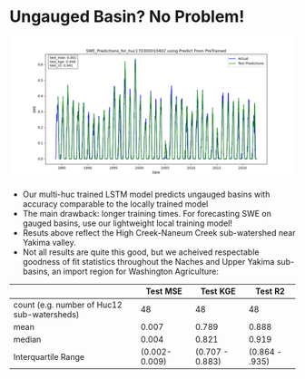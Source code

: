 # Ungauged Basin?  No Problem! 

![High Creek-Naneum Creek](https://github.com/DSHydro/SnowML/blob/main/docs/model_results/SWE_Predictions_for_huc170300010402%20using%20Predict%20From%20PreTrained.png)

- Our multi-huc trained LSTM model predicts ungauged basins with accuracy comparable to the locally trained model
- The main drawback: longer training times. For forecasting SWE on gauged basins, use our lightweight local training model! 
- Resuts above reflect the High Creek-Naneum Creek sub-watershed near Yakima valley.
- Not all results are quite this good, but we acheived respectable goodness of fit statistics throughout the Naches and Upper Yakima sub-basins, an import region for Washington Agriculture: 

|       | Test MSE  | Test KGE  | Test R2  |
|-------|----------|----------|----------|
| count (e.g. number of Huc12 sub-watersheds) | 48 | 48| 48|
| mean  | 0.007  | 0.789 | 0.888  |
| median   | 0.004 | 0.821| 0.919  |
| Interquartile Range  | (0.002- 0.009)  | (0.707 - 0.883)  | (0.864 - .935) |

